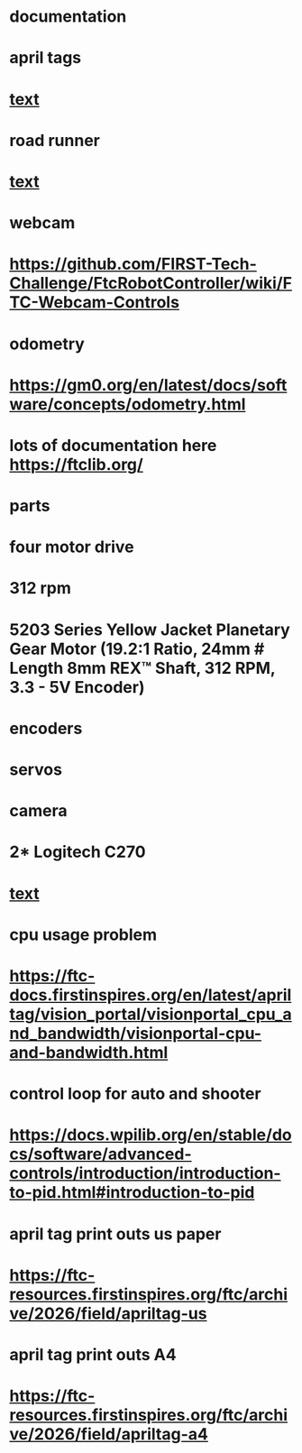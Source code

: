 
# documentation
# april tags 
# [text](https://ftc-docs.firstinspires.org/en/latest/apriltag/vision_portal/apriltag_library/apriltag-library.html)
# road runner
# [text](https://learnroadrunner.com/)
# webcam
# https://github.com/FIRST-Tech-Challenge/FtcRobotController/wiki/FTC-Webcam-Controls
# odometry
# https://gm0.org/en/latest/docs/software/concepts/odometry.html

# lots of documentation here https://ftclib.org/

# parts
# four motor drive 
# 312 rpm 
# 5203 Series Yellow Jacket Planetary Gear Motor (19.2:1 Ratio, 24mm # Length 8mm REX™ Shaft, 312 RPM, 3.3 - 5V Encoder)
# encoders 
# servos
# camera
# 2* Logitech C270
# [text](https://www.logitech.com/en-us/shop/p/c270-hd-webcam.960-000694)
# cpu usage problem
# https://ftc-docs.firstinspires.org/en/latest/apriltag/vision_portal/visionportal_cpu_and_bandwidth/visionportal-cpu-and-bandwidth.html
# control loop for auto and shooter
# https://docs.wpilib.org/en/stable/docs/software/advanced-controls/introduction/introduction-to-pid.html#introduction-to-pid 
# april tag print outs us paper
# https://ftc-resources.firstinspires.org/ftc/archive/2026/field/apriltag-us
# april tag print outs A4
# https://ftc-resources.firstinspires.org/ftc/archive/2026/field/apriltag-a4